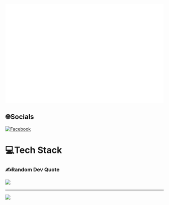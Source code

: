 <img src="text.svg" width="1200"/>

## 🌐Socials

[![Facebook](https://img.shields.io/badge/Facebook-%231877F2.svg?logo=Facebook&logoColor=white)](https://facebook.com/https://www.facebook.com/profile.php?id=100011219945407)
# 💻Tech Stack

### ✍️Random Dev Quote

![](https://quotes-github-readme.vercel.app/api?type=horizontal&theme=tokyonight)

---

[![](https://visitcount.itsvg.in/api?id=moonyupDd&icon=7&color=11)](https://visitcount.itsvg.in)

